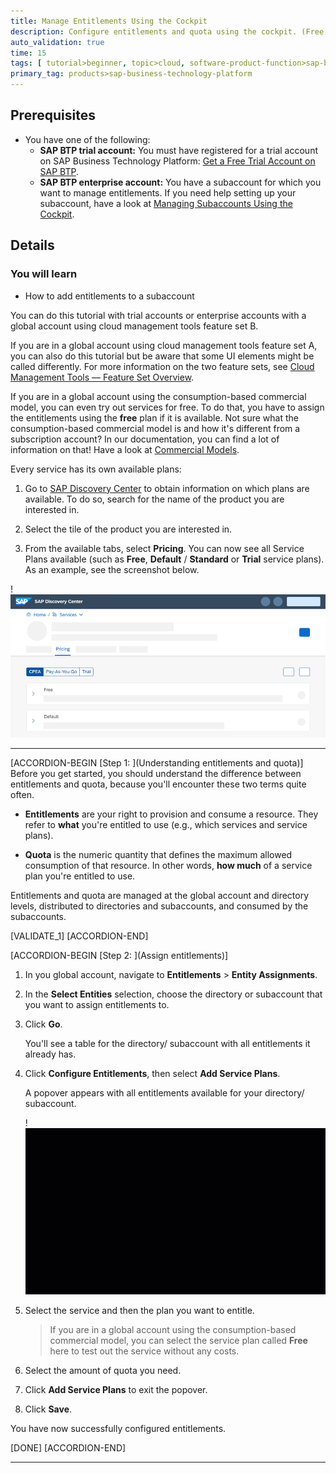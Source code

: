 ```yaml
---
title: Manage Entitlements Using the Cockpit
description: Configure entitlements and quota using the cockpit. (Free Tier ready)
auto_validation: true
time: 15
tags: [ tutorial>beginner, topic>cloud, software-product-function>sap-btp-cockpit, tutorial>free-tier]
primary_tag: products>sap-business-technology-platform
---
```


## Prerequisites
- You have one of the following:
    - **SAP BTP trial account:** You must have registered for a trial account on SAP Business Technology Platform: [Get a Free Trial Account on SAP BTP](hcp-create-trial-account).
    - **SAP BTP enterprise account:** You have a subaccount for which you want to manage entitlements. If you need help setting up your subaccount, have a look at [Managing Subaccounts Using the Cockpit](https://help.sap.com/viewer/65de2977205c403bbc107264b8eccf4b/Cloud/en-US/55d0b6d8b96846b8ae93b85194df0944.html).

## Details
### You will learn
- How to add entitlements to a subaccount

You can do this tutorial with trial accounts or enterprise accounts with a global account using cloud management tools feature set B.

If you are in a global account using cloud management tools feature set A, you can also do this tutorial but be aware that some UI elements might be called differently. For more information on the two feature sets, see [Cloud Management Tools — Feature Set Overview](https://help.sap.com/viewer/65de2977205c403bbc107264b8eccf4b/Cloud/en-US/caf4e4e23aef4666ad8f125af393dfb2.html).


If you are in a global account using the consumption-based commercial model, you can even try out services for free. To do that, you have to assign the entitlements using the **free** plan if it is available. Not sure what the consumption-based commercial model is and how it's different from a subscription account? In our documentation, you can find a lot of information on that! Have a look at [Commercial Models](https://help.sap.com/viewer/65de2977205c403bbc107264b8eccf4b/Cloud/en-US/263d40009a5a4237a62e8f5c05ee641e.html).

Every service has its own available plans:

1. Go to [SAP Discovery Center](https://discovery-center.cloud.sap/) to obtain information on which plans are available. To do so, search for the name of the product you are interested in.

2. Select the tile of the product you are interested in.

3. From the available tabs, select **Pricing**. You can now see all Service Plans available (such as **Free**, **Default** / **Standard** or **Trial** service plans). As an example, see the screenshot below.

!![Discovery Center](tutorial-instance-4-discovery-center.png)

---

[ACCORDION-BEGIN [Step 1: ](Understanding entitlements and quota)]
Before you get started, you should understand the difference between entitlements and quota, because you'll encounter these two terms quite often.

- **Entitlements** are your right to provision and consume a resource. They refer to **what** you're entitled to use (e.g., which services and service plans).

- **Quota** is the numeric quantity that defines the maximum allowed consumption of that resource. In other words, **how much** of a service plan you're entitled to use.

Entitlements and quota are managed at the global account and directory levels, distributed to directories and subaccounts, and consumed by the subaccounts.


[VALIDATE_1]
[ACCORDION-END]

[ACCORDION-BEGIN [Step 2: ](Assign entitlements)]
1. In you global account, navigate to **Entitlements** > **Entity Assignments**.
2. In the **Select Entities** selection, choose the directory or subaccount that you want to assign entitlements to.
3. Click **Go**.

    You'll see a table for the directory/ subaccount with all entitlements it already has.
4. Click **Configure Entitlements**, then select **Add Service Plans**.

    A popover appears with all entitlements available for your directory/ subaccount.

    !![Configure Subaccount Entitlements](subaccounts.gif)

5. Select the service and then the plan you want to entitle.

    > If you are in a global account using the consumption-based commercial model, you can select the service plan called **Free** here to test out the service without any costs.

6. Select the amount of quota you need.
7. Click **Add Service Plans** to exit the popover.
8. Click **Save**.

  You have now successfully configured entitlements.

[DONE]
[ACCORDION-END]


---

